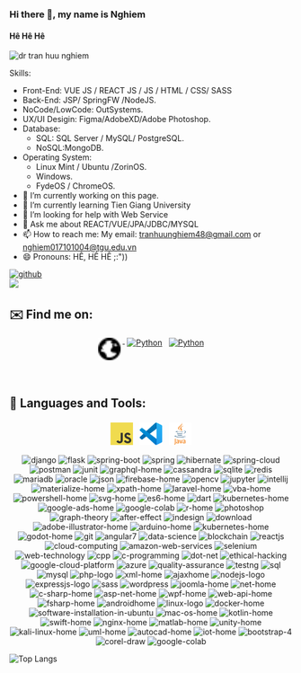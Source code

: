 ### Hi there 👋, my name is Nghiem
#### Hê Hê Hê
![dr tran huu nghiem](https://user-images.githubusercontent.com/72342095/121803362-5dab3380-cc6b-11eb-9cd0-f5fbfa907754.gif)

<!-- ![Hệ hệ Hệ](https://user-images.githubusercontent.com/72342095/116647597-1d3a7380-a9a5-11eb-9088-0a77f3e7f44c.png) -->


Skills: 
- Front-End: VUE JS / REACT JS / JS / HTML / CSS/ SASS
- Back-End: JSP/ SpringFW /NodeJS.
- NoCode/LowCode: OutSystems.
- UX/UI Desigin: Figma/AdobeXD/Adobe Photoshop.
- Database: 
    + SQL: SQL Server / MySQL/ PostgreSQL.
    + NoSQL:MongoDB.
- Operating System: 
    + Linux Mint / Ubuntu /ZorinOS.
    + Windows.
    + FydeOS / ChromeOS.
- 🔭 I’m currently working on this page. 
- 🌱 I’m currently learning Tien Giang University 
- 🤔 I’m looking for help with Web Service 
- 💬 Ask me about REACT/VUE/JPA/JDBC/MYSQL 
- 📫 How to reach me: My email: tranhuunghiem48@gmail.com or nghiem017101004@tgu.edu.vn
- 😄 Pronouns: HÊ, HÊ HÊ ;:")) 


[<img src='https://cdn.jsdelivr.net/npm/simple-icons@3.0.1/icons/github.svg' alt='github' height='40'>](https://github.com/tranhuunghiem99)  
![](https://komarev.com/ghpvc/?username=tranhuunghiem99&color=green)

## ✉️ Find me on:


<p align="center">
 <a href="https://github.com/tranhuunghiem99" target="_blank" rel="noopener noreferrer"> <img src="https://raw.githubusercontent.com/iconic/open-iconic/master/svg/globe.svg" alt="Python" height="40" style="vertical-align:top; margin:4px"> </a>
 <a href="https://linkedin.com/" target="_blank" rel="noopener noreferrer"> <img src="https://cdn.jsdelivr.net/npm/simple-icons@v3/icons/linkedin.svg" alt="Python" height="40" style="vertical-align:top; margin:4px"></a>
 <a href="mailto:tranhuunghie48@gmail.com"> <img src="https://cdn.jsdelivr.net/npm/simple-icons@v3/icons/gmail.svg" alt="Python" height="40" style="vertical-align:top; margin:4px"></a>
</p>

<br />

## 🧰 Languages and Tools:
<p align="center" height="40" style="vertical-align:top; margin:4px>
<img src="https://raw.githubusercontent.com/github/explore/80688e429a7d4ef2fca1e82350fe8e3517d3494d/topics/python/python.png" alt="Python" height="40" style="vertical-align:top; margin:4px">
<img src="https://raw.githubusercontent.com/github/explore/80688e429a7d4ef2fca1e82350fe8e3517d3494d/topics/javascript/javascript.png" alt="Javascript" height="40" style="vertical-align:top; margin:4px">
<img src="https://raw.githubusercontent.com/github/explore/80688e429a7d4ef2fca1e82350fe8e3517d3494d/topics/visual-studio-code/visual-studio-code.png" alt="VS Code" height="40" style="vertical-align:top; margin:4px">
<img src="https://raw.githubusercontent.com/github/explore/80688e429a7d4ef2fca1e82350fe8e3517d3494d/topics/java/java.png" alt="Java" height="40" style="vertical-align:top; margin:4px">
<p align="center" height="40" style="vertical-align:top; margin:4px>
    
![vue-js-home](https://github.com/tranhuunghiem99/tranhuunghiem99/assets/72342095/595d5e19-1dac-4d54-8fae-d25d153887d3)
![django](https://github.com/tranhuunghiem99/tranhuunghiem99/assets/72342095/66f7ef4f-a17b-4055-a3b7-d852c710e843)
![flask](https://github.com/tranhuunghiem99/tranhuunghiem99/assets/72342095/e92e8b0e-788f-4173-a54c-b490e519c048)
![spring-boot](https://github.com/tranhuunghiem99/tranhuunghiem99/assets/72342095/d07b04cb-d275-4ce4-8b76-5bd9f7746b23)
![spring](https://github.com/tranhuunghiem99/tranhuunghiem99/assets/72342095/7b307796-1063-4db5-83c5-2cf073faf78a)
![hibernate](https://github.com/tranhuunghiem99/tranhuunghiem99/assets/72342095/ea720e74-9e88-4404-ab2b-da8b91fdb00b)
![spring-cloud](https://github.com/tranhuunghiem99/tranhuunghiem99/assets/72342095/65d36022-167f-4356-91e2-6e33a050dabc)
![postman](https://github.com/tranhuunghiem99/tranhuunghiem99/assets/72342095/f82b102b-c14e-4dbe-ae1d-02feaf223b0b)
![junit](https://github.com/tranhuunghiem99/tranhuunghiem99/assets/72342095/546e94c9-5b36-4a08-aa39-34b2b822c68d)
![graphql-home](https://github.com/tranhuunghiem99/tranhuunghiem99/assets/72342095/58212f9b-9c77-4073-a689-b2e362b21b95)
![cassandra](https://github.com/tranhuunghiem99/tranhuunghiem99/assets/72342095/59c8e8cb-0d84-40ce-b674-95f59eb04490)
![sqlite](https://github.com/tranhuunghiem99/tranhuunghiem99/assets/72342095/3a99a75d-baf3-492e-af25-79980d2d662d)
![redis](https://github.com/tranhuunghiem99/tranhuunghiem99/assets/72342095/14dca80e-73e0-462f-bbff-dce434854832)
![mariadb](https://github.com/tranhuunghiem99/tranhuunghiem99/assets/72342095/9162d70b-0055-4477-b729-5c356cadc44e)
![oracle](https://github.com/tranhuunghiem99/tranhuunghiem99/assets/72342095/c5e40064-494d-4175-aa56-0fd10fbbe87e)
![json](https://github.com/tranhuunghiem99/tranhuunghiem99/assets/72342095/04bb04a0-95d2-40cf-be80-5fb47d41d15a)
![firebase-home](https://github.com/tranhuunghiem99/tranhuunghiem99/assets/72342095/57fc2579-36ea-4c66-97a2-9c1b40ebc9b0)
![opencv](https://github.com/tranhuunghiem99/tranhuunghiem99/assets/72342095/c6b37999-7835-4d19-a971-0a9c9563381d)
![jupyter](https://github.com/tranhuunghiem99/tranhuunghiem99/assets/72342095/93061341-47f4-46b5-b2eb-1b48d70ba0ff)
![intellij](https://github.com/tranhuunghiem99/tranhuunghiem99/assets/72342095/a672eb3c-a028-4e90-bafe-e56afcc4581f)
![materialize-home](https://github.com/tranhuunghiem99/tranhuunghiem99/assets/72342095/6ec538c8-4067-49f5-af27-5e1f3b2b259b)
![xpath-home](https://github.com/tranhuunghiem99/tranhuunghiem99/assets/72342095/93ef95a2-269b-472e-b703-bcbb8886d9cb)
![laravel-home](https://github.com/tranhuunghiem99/tranhuunghiem99/assets/72342095/2d818d91-fcac-473e-8507-a0b270c2c2e1)
![vba-home](https://github.com/tranhuunghiem99/tranhuunghiem99/assets/72342095/df188ce9-d1b0-4742-8cca-2a384404c090)
![powershell-home](https://github.com/tranhuunghiem99/tranhuunghiem99/assets/72342095/e5cd409f-1747-4d74-b7af-e39e2fc1eee4)
![svg-home](https://github.com/tranhuunghiem99/tranhuunghiem99/assets/72342095/19f5c364-ca43-46de-a92a-c7d6e8210e36)
![es6-home](https://github.com/tranhuunghiem99/tranhuunghiem99/assets/72342095/ad609bcc-a474-49dd-9fa0-7fcbabaf839d)
![dart](https://github.com/tranhuunghiem99/tranhuunghiem99/assets/72342095/20747eaa-9372-4db4-bec9-3dddbdfa0feb)
![kubernetes-home](https://github.com/tranhuunghiem99/tranhuunghiem99/assets/72342095/56d435d3-7ce1-47d1-bdfb-6436e1cd63d2)
![google-ads-home](https://github.com/tranhuunghiem99/tranhuunghiem99/assets/72342095/09cf45b8-86ef-4375-a354-6ca104a76d68)
![google-colab](https://github.com/tranhuunghiem99/tranhuunghiem99/assets/72342095/c3c782f1-b67c-4efe-877d-d9b3e71c0307)
![r-home](https://github.com/tranhuunghiem99/tranhuunghiem99/assets/72342095/a1d0ad89-c034-4b2b-961c-3ada409b42af)
![photoshop](https://github.com/tranhuunghiem99/tranhuunghiem99/assets/72342095/f8b41706-9164-4d6b-bef7-ab9a3196932a)
![graph-theory](https://github.com/tranhuunghiem99/tranhuunghiem99/assets/72342095/9af492c6-037d-415d-a2b9-fa9de563b509)
![after-effect](https://github.com/tranhuunghiem99/tranhuunghiem99/assets/72342095/100a14a3-ebcb-451e-9514-238b2ca70810)
![indesign](https://github.com/tranhuunghiem99/tranhuunghiem99/assets/72342095/f39c2721-8071-451c-bf26-19ee3c47f24d)
![download](https://github.com/tranhuunghiem99/tranhuunghiem99/assets/72342095/131e3f04-6c31-40f8-acc5-0adc72a48643)
![adobe-illustrator-home](https://github.com/tranhuunghiem99/tranhuunghiem99/assets/72342095/a2dcb6df-c2ee-402c-8374-e74b375cba5c)
![arduino-home](https://github.com/tranhuunghiem99/tranhuunghiem99/assets/72342095/cfd9dc19-f610-43b2-8ad3-ca28ee13f0f0)
![kubernetes-home](https://github.com/tranhuunghiem99/tranhuunghiem99/assets/72342095/fced2687-8bd5-4f57-aee0-2cfe68e529d9)
![godot-home](https://github.com/tranhuunghiem99/tranhuunghiem99/assets/72342095/c56a1d2d-0f95-4971-98ee-58d36f4135cb)
![git](https://github.com/tranhuunghiem99/tranhuunghiem99/assets/72342095/809b66da-a46c-40c4-bb38-eaecac4c72eb)
![angular7](https://github.com/tranhuunghiem99/tranhuunghiem99/assets/72342095/18a78d41-7d9e-4b25-8dcb-7aee58233b8d)
![data-science](https://github.com/tranhuunghiem99/tranhuunghiem99/assets/72342095/c40e95b4-6972-490c-b386-55a876d95f06)
![blockchain](https://github.com/tranhuunghiem99/tranhuunghiem99/assets/72342095/eae3be3e-bb68-4b44-9f23-66a0accf6ad9)
![reactjs](https://github.com/tranhuunghiem99/tranhuunghiem99/assets/72342095/49014089-ebfc-4e4f-aba9-6bc78c528333)
![cloud-computing](https://github.com/tranhuunghiem99/tranhuunghiem99/assets/72342095/2e1d8fea-f72e-4b5d-845b-e2f3bd2a5779)
![amazon-web-services](https://github.com/tranhuunghiem99/tranhuunghiem99/assets/72342095/9b1afda6-8add-443c-90a2-9144d053e2a7)
![selenium](https://github.com/tranhuunghiem99/tranhuunghiem99/assets/72342095/741cc89f-7c3f-40c8-b67c-b655ed00cfae)
![web-technology](https://github.com/tranhuunghiem99/tranhuunghiem99/assets/72342095/800685f5-8db4-470f-8536-d6dde8923d33)
![cpp](https://github.com/tranhuunghiem99/tranhuunghiem99/assets/72342095/6a05f455-3a45-494b-9e53-d21d2ac5b7fd)
![c-programming](https://github.com/tranhuunghiem99/tranhuunghiem99/assets/72342095/2507f919-8c74-49c2-a19f-76c6227406d2)
![dot-net](https://github.com/tranhuunghiem99/tranhuunghiem99/assets/72342095/029ac8cf-4b57-436b-9ff8-dc1e6776e3af)
![ethical-hacking](https://github.com/tranhuunghiem99/tranhuunghiem99/assets/72342095/a10a6ca1-68ae-47ef-8dd3-6f7d93f6fcfd)
![google-cloud-platform](https://github.com/tranhuunghiem99/tranhuunghiem99/assets/72342095/68c21d09-e35b-4ef5-b2aa-707773f7c134)
![azure](https://github.com/tranhuunghiem99/tranhuunghiem99/assets/72342095/91184aac-3e07-469e-a61a-29a00ca37162)
![quality-assurance](https://github.com/tranhuunghiem99/tranhuunghiem99/assets/72342095/53b952e0-25b3-4057-bbe1-66ed23460bed)
![testng](https://github.com/tranhuunghiem99/tranhuunghiem99/assets/72342095/5490fb52-9723-4d64-b02c-f359d58cf5d5)
![sql](https://github.com/tranhuunghiem99/tranhuunghiem99/assets/72342095/44f877a8-c4ba-4e46-9a44-ce8ee7ed5868)
![mysql](https://github.com/tranhuunghiem99/tranhuunghiem99/assets/72342095/270ff997-5301-4acc-8eec-2329a60f3d3c)
![php-logo](https://github.com/tranhuunghiem99/tranhuunghiem99/assets/72342095/7b27738a-54da-4871-9a6e-9e37db0a2e7b)
![xml-home](https://github.com/tranhuunghiem99/tranhuunghiem99/assets/72342095/35059a77-9005-4465-b6e4-431d4e9c38a7)
![ajaxhome](https://github.com/tranhuunghiem99/tranhuunghiem99/assets/72342095/15b862f9-3fad-4d03-a01d-470e3f3444ba)
![nodejs-logo](https://github.com/tranhuunghiem99/tranhuunghiem99/assets/72342095/690bcd64-e56f-4697-990a-85dfb79d5751)
![expressjs-logo](https://github.com/tranhuunghiem99/tranhuunghiem99/assets/72342095/ae1e3b08-61e2-4a3b-b8d5-771edfe0befc)
![sass](https://github.com/tranhuunghiem99/tranhuunghiem99/assets/72342095/34510eeb-cb73-49b6-a1f6-7bd722093055)
![wordpress](https://github.com/tranhuunghiem99/tranhuunghiem99/assets/72342095/4e40b681-1693-4bcc-a658-552702941e56)
![joomla-home](https://github.com/tranhuunghiem99/tranhuunghiem99/assets/72342095/710dcb37-c99a-4061-8bb6-a240f93cb5db)
![net-home](https://github.com/tranhuunghiem99/tranhuunghiem99/assets/72342095/1cbc007e-8367-4936-92f4-740cf90815c7)
![c-sharp-home](https://github.com/tranhuunghiem99/tranhuunghiem99/assets/72342095/f068fba6-5383-4c63-85d2-d19245078678)
![asp-net-home](https://github.com/tranhuunghiem99/tranhuunghiem99/assets/72342095/78a58da6-2d75-4bcc-abcd-fca9f8a73b0f)
![wpf-home](https://github.com/tranhuunghiem99/tranhuunghiem99/assets/72342095/cb4b9334-f13f-49d8-a260-8b8a6656d2dc)
![web-api-home](https://github.com/tranhuunghiem99/tranhuunghiem99/assets/72342095/bef0c22d-de5e-4018-8d3c-cdf6be98772b)
![fsharp-home](https://github.com/tranhuunghiem99/tranhuunghiem99/assets/72342095/6d5f53bb-0569-4fe3-ac47-0bd9e3da49f0)
![androidhome](https://github.com/tranhuunghiem99/tranhuunghiem99/assets/72342095/3d3f0fe2-f9a6-4eb7-b4f3-2fa9a6306a41)
![linux-logo](https://github.com/tranhuunghiem99/tranhuunghiem99/assets/72342095/e17e074f-cf22-40fa-a93a-4b3406fe81d0)
![docker-home](https://github.com/tranhuunghiem99/tranhuunghiem99/assets/72342095/d44314cb-0a6f-4d41-acdb-3faf96553e5b)
![software-installation-in-ubuntu](https://github.com/tranhuunghiem99/tranhuunghiem99/assets/72342095/a9d1555b-393d-4c11-a61a-46d5a74d7223)
![mac-os-home](https://github.com/tranhuunghiem99/tranhuunghiem99/assets/72342095/f4aec994-2d12-44dd-891a-2ab41ee343ae)
![kotlin-home](https://github.com/tranhuunghiem99/tranhuunghiem99/assets/72342095/7f3ad741-da93-4755-b81a-7d4a5792a7c9)
![swift-home](https://github.com/tranhuunghiem99/tranhuunghiem99/assets/72342095/bffb8706-d83c-4327-8c01-25a79b503286)
![nginx-home](https://github.com/tranhuunghiem99/tranhuunghiem99/assets/72342095/ec8b7599-fccb-4585-ab7e-bb7b8bef38af)
![matlab-home](https://github.com/tranhuunghiem99/tranhuunghiem99/assets/72342095/2d05b9a1-8004-4c0f-962a-42ff7a303fd8)
![unity-home](https://github.com/tranhuunghiem99/tranhuunghiem99/assets/72342095/31463b6c-f405-4617-af40-7ce71e4e9b23)
![kali-linux-home](https://github.com/tranhuunghiem99/tranhuunghiem99/assets/72342095/7d87e1e0-9115-45ae-869e-bb44f208d1eb)
![uml-home](https://github.com/tranhuunghiem99/tranhuunghiem99/assets/72342095/38c712bc-8343-4686-b4d4-af710990a150)
![autocad-home](https://github.com/tranhuunghiem99/tranhuunghiem99/assets/72342095/4d6e8616-a353-442f-bc09-49d0f7f43599)
![iot-home](https://github.com/tranhuunghiem99/tranhuunghiem99/assets/72342095/c109838d-4f48-4e7c-a705-f4c006124ea5)
![bootstrap-4](https://github.com/tranhuunghiem99/tranhuunghiem99/assets/72342095/a82a6842-101f-490a-b440-94cad730d383)
![corel-draw](https://github.com/tranhuunghiem99/tranhuunghiem99/assets/72342095/08fe6375-9920-466d-9f83-c6d86304c5a5)
![google-colab](https://github.com/tranhuunghiem99/tranhuunghiem99/assets/72342095/014389ff-0f87-4b67-98de-968a0ef8b85d)
    
</p>    
</p>


![Top Langs](https://github-readme-stats.vercel.app/api/top-langs/?username=CharalambosIoannou&theme=tokyonight)

<!--![GitHub metrics](https://metrics.lecoq.io/tranhuunghiem99)  
[GitHub stats](https://github-readme-stats.vercel.app/api?username=tranhuunghiem99&show_icons=true&count_private=true) 
[![Top Langs](https://github-readme-stats.vercel.app/api/top-langs/?username=tranhuunghiem99&layout=compact)](https://github.com/tranhuunghiem99/github-readme-stats)

![GitHub Activity Graph](https://activity-graph.herokuapp.com/graph?username=tranhuunghiem99)  

![Profile views](https://gpvc.arturio.dev/tranhuunghiem99)  -->


